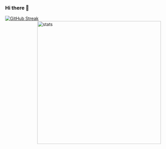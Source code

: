 ### Hi there 👋
[![GitHub Streak](http://github-readme-streak-stats.herokuapp.com?user=cedkoffeto&theme=dark&background=000000)](https://git.io/streak-stats)
<img alt="stats" align='right' src="https://github-readme-stats.vercel.app/api?username=cedkoffeto&show_icons=true&theme=dark&hide_border=true" width="400">

<!--
**cedkoffeto/cedkoffeto** is a ✨ _special_ ✨ repository because its `README.md` (this file) appears on your GitHub profile.

Here are some ideas to get you started:


- 🔭 I’m currently working on ...
- 🌱 I’m currently learning ...
- 👯 I’m looking to collaborate on ...
- 🤔 I’m looking for help with ...
- 💬 Ask me about ...
- 📫 How to reach me: ...
- 😄 Pronouns: ...
- ⚡ Fun fact: ...
-->
